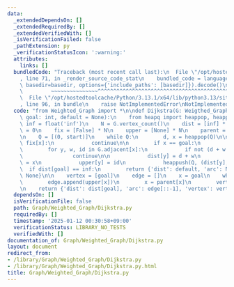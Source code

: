 ```yaml
---
data:
  _extendedDependsOn: []
  _extendedRequiredBy: []
  _extendedVerifiedWith: []
  _isVerificationFailed: false
  _pathExtension: py
  _verificationStatusIcon: ':warning:'
  attributes:
    links: []
  bundledCode: "Traceback (most recent call last):\n  File \"/opt/hostedtoolcache/Python/3.13.1/x64/lib/python3.13/site-packages/onlinejudge_verify/documentation/build.py\"\
    , line 71, in _render_source_code_stat\n    bundled_code = language.bundle(stat.path,\
    \ basedir=basedir, options={'include_paths': [basedir]}).decode()\n          \
    \         ~~~~~~~~~~~~~~~^^^^^^^^^^^^^^^^^^^^^^^^^^^^^^^^^^^^^^^^^^^^^^^^^^^^^^^^^^^^^^^^^^\n\
    \  File \"/opt/hostedtoolcache/Python/3.13.1/x64/lib/python3.13/site-packages/onlinejudge_verify/languages/python.py\"\
    , line 96, in bundle\n    raise NotImplementedError\nNotImplementedError\n"
  code: "from Weighted_Graph import *\n\ndef Dijkstra(G: Weigthed_Graph, start: int,\
    \ goal: int, default = None):\n    from heapq import heappop, heappush\n\n   \
    \ inf = float('inf')\n    N = G.vertex_count()\n    dist = [inf] * N; dist[start]\
    \ = 0\n    fix = [False] * N\n    upper = [None] * N\n    parent = [None] * N\n\
    \n    Q = [(0, start)]\n    while Q:\n        d, x = heappop(Q)\n\n        if\
    \ fix[x]:\n            continue\n\n        if x == goal:\n            break\n\n\
    \        for y, w, id in G.adjacent[x]:\n            if not (d + w < dist[y]):\n\
    \                continue\n\n            dist[y] = d + w\n            parent[y]\
    \ = x\n            upper[y] = id\n            heappush(Q, (dist[y], y))\n\n  \
    \  if dist[goal] == inf:\n        return {'dist': default, 'arc': None, 'vertex':\
    \ None}\n\n    vertex = [goal]\n    edge = []\n    x = goal\n    while x != start:\n\
    \        edge.append(upper[x])\n        x = parent[x]\n        vertex.append(x)\n\
    \n    return {'dist': dist[goal], 'arc': edge[::-1], 'vertex': vertex[::-1]}\n"
  dependsOn: []
  isVerificationFile: false
  path: Graph/Weighted_Graph/Dijkstra.py
  requiredBy: []
  timestamp: '2025-01-12 00:30:58+09:00'
  verificationStatus: LIBRARY_NO_TESTS
  verifiedWith: []
documentation_of: Graph/Weighted_Graph/Dijkstra.py
layout: document
redirect_from:
- /library/Graph/Weighted_Graph/Dijkstra.py
- /library/Graph/Weighted_Graph/Dijkstra.py.html
title: Graph/Weighted_Graph/Dijkstra.py
---
```

